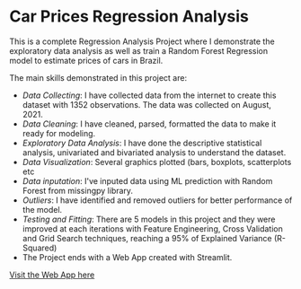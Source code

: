 # Car Prices Regression Analysis

This is a complete Regression Analysis Project where I demonstrate the exploratory data analysis as well as train a Random Forest Regression model to estimate prices of cars in Brazil.

The main skills demonstrated in this project are:
* *Data Collecting*: I have collected data from the internet to create this dataset with 1352 observations. The data was collected on August, 2021.
* *Data Cleaning*: I have cleaned, parsed, formatted the data to make it ready for modeling.
* *Exploratory Data Analysis*: I have done the descriptive statistical analysis, univariated and bivariated analysis to understand the dataset.
* *Data Visualization*: Several graphics plotted (bars, boxplots, scatterplots etc
* *Data inputation*: I've inputed data using ML prediction with Random Forest from missingpy library.
* *Outliers*: I have identified and removed outliers for better performance of the model.
* *Testing and Fitting*: There are 5 models in this project and they were improved at each iterations with Feature Engineering, Cross Validation and Grid Search techniques, reaching a 95% of Explained Variance (R-Squared)
* The Project ends with a Web App created with Streamlit.

[Visit the Web App here](https://share.streamlit.io/gurezende/car_prices_regression_streamlit/main/ConsultorVirtualCarros.py)
